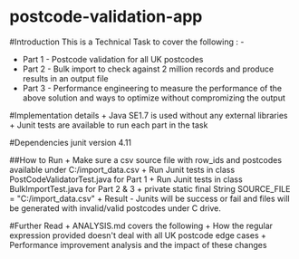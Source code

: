 # postcode-validation-app

#Introduction 
This is a Technical Task to cover the following : - 
  + Part 1 - Postcode validation for all UK postcodes
  + Part 2 - Bulk import to check against 2 million records and produce results in an output file
  + Part 3 - Performance engineering to measure the performance of the above solution and ways to optimize without compromizing the output

#Implementation details
	+ Java SE1.7 is used without any external libraries
	+ Junit tests are available to run each part in the task
	
#Dependencies
junit version 4.11

##How to Run
	+ Make sure a csv source file with row_ids and postcodes available under C:/import_data.csv
	+ Run Junit tests in class PostCodeValidatorTest.java for Part 1
	+ Run Junit tests in class BulkImportTest.java for Part 2 & 3
	+ private static final String SOURCE_FILE = "C:/import_data.csv" 
	+ Result - Junits will be success or fail and files will be generated with invalid/valid postcodes under C drive.

#Further Read
	+ ANALYSIS.md covers the following
		+ How the regular expression provided doesn't deal with all UK postcode edge cases
		+ Performance improvement analysis and the impact of these changes



